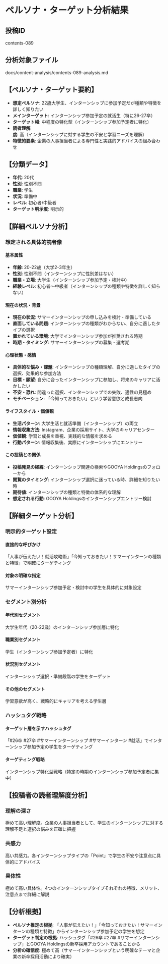 # ペルソナ・ターゲット分析結果

## 投稿ID
contents-089

## 分析対象ファイル
docs/content-analysis/contents-089-analysis.md

## 【ペルソナ・ターゲット要約】
- **想定ペルソナ**: 22歳大学生、インターンシップに参加予定だが種類や特徴を詳しく知りたい
- **メインターゲット**: インターンシップ参加予定の就活生（特に26-27卒）
- **ターゲット幅**: 中程度の特化型（インターンシップ参加予定者に特化）
- **読者理解度**: 高（インターンシップに対する学生の不安と学習ニーズを理解）
- **特徴的要素**: 企業の人事担当者による専門性と実践的アドバイスの組み合わせ

## 【分類データ】
- **年代**: 20代
- **性別**: 性別不問
- **職業**: 学生
- **状況**: 準備中
- **レベル**: 初心者/中級者
- **ターゲット明示度**: 明示的

## 【詳細ペルソナ分析】

### 想定される具体的読者像
#### 基本属性
- **年齢**: 20-22歳（大学2-3年生）
- **性別**: 性別不問（インターンシップに性別差はない）
- **職業・立場**: 大学生（インターンシップ参加予定・検討中）
- **経験レベル**: 初心者〜中級者（インターンシップの種類や特徴を詳しく知らない）

#### 現在の状況・背景
- **現在の状況**: サマーインターンシップの申し込みを検討・準備している
- **直面している問題**: インターンシップの種類がわからない、自分に適したタイプの選択
- **置かれている環境**: 大学でインターンシップ参加が推奨される時期
- **時期・タイミング**: サマーインターンシップの募集・選考期

#### 心理状態・感情
- **具体的な悩み・課題**: インターンシップの種類理解、自分に適したタイプの選択、効果的な参加方法
- **目標・願望**: 自分に合ったインターンシップに参加し、将来のキャリアに活かしたい
- **不安・恐れ**: 間違った選択、インターンシップでの失敗、適性の見極め
- **モチベーション**: 「今知っておきたい」という学習意欲と成長志向

#### ライフスタイル・価値観
- **生活パターン**: 大学生活と就活準備（インターンシップ）の両立
- **情報収集方法**: Instagram、企業の採用サイト、大学のキャリアセンター
- **価値観**: 学習と成長を重視、実践的な情報を求める
- **行動パターン**: 情報収集後、実際にインターンシップにエントリー

#### この投稿との関係
- **投稿発見の経緯**: インターンシップ関連の検索やGOOYA Holdingsのフォローから
- **閲覧のタイミング**: インターンシップ選択に迷っている時、詳細を知りたい時
- **期待値**: インターンシップの種類と特徴の体系的な理解
- **想定される行動**: GOOYA Holdingsのインターンシップエントリー検討

## 【詳細ターゲット分析】

### 明示的ターゲット設定
#### 直接的な呼びかけ
「人事が伝えたい！就活攻略術」「今知っておきたい！サマーインターンの種類と特徴」で明確にターゲティング

#### 対象の明確な指定
サマーインターンシップ参加予定・検討中の学生を具体的に対象設定

### セグメント別分析
#### 年代別セグメント
大学生年代（20-22歳）のインターンシップ参加層に特化

#### 職業別セグメント
学生（インターンシップ参加予定者）に特化

#### 状況別セグメント
インターンシップ選択・準備段階の学生をターゲット

#### その他のセグメント
学習意欲が高く、戦略的にキャリアを考える学生層

### ハッシュタグ戦略
#### ターゲット層を示すハッシュタグ
「#26卒 #27卒 #サマーインターンシップ #サマーインターン #就活」でインターンシップ参加予定の学生をターゲティング

#### ターゲティング戦略
インターンシップ特化型戦略（特定の時期のインターンシップ参加予定者に集中）

## 【投稿者の読者理解度分析】
### 理解の深さ
極めて高い理解度。企業の人事担当者として、学生のインターンシップに対する理解不足と選択の悩みを正確に把握

### 共感力
高い共感力。各インターンシップタイプの「Point」で学生の不安や注意点に具体的にアドバイス

### 具体性
極めて高い具体性。4つのインターンシップタイプそれぞれの特徴、メリット、注意点まで詳細に解説

## 【分析根拠】
- **ペルソナ推定の根拠**: 「人事が伝えたい！」「今知っておきたい！サマーインターンの種類と特徴」からインターンシップ参加予定の学生を想定
- **ターゲット判定の根拠**: ハッシュタグ「#26卒 #27卒 #サマーインターンシップ」とGOOYA Holdingsの新卒採用アカウントであることから
- **分析の確信度**: 極めて高（サマーインターンシップという明確なテーマと企業の新卒採用活動により確実）